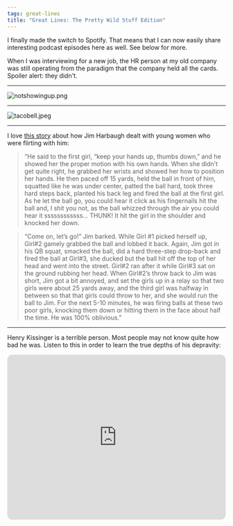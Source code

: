 ```yaml
---
tags: great-lines
title: "Great Lines: The Pretty Wild Stuff Edition"
---
```

I finally made the switch to Spotify. That means that I can now easily share interesting podcast episodes here as well. See below for more.

When I was interviewing for a new job, the HR person at my old company was still operating from the paradigm that the company held all the cards. Spoiler alert: they didn't.
___
![notshowingup.png](https://buttondown-attachments.s3.amazonaws.com/images/4dc2b29c-8164-4b80-af6b-d806c8e3a625.png)
___

![tacobell.jpeg](https://buttondown-attachments.s3.amazonaws.com/images/8af32a36-011c-4996-8636-d5f63197171e.jpeg)
___

I love [this story](https://www.awesemo.com/sideaction/absurd-jim-harbaugh-michigan-story-surfacing-following-urban-meyer-viral-moment-bjs/) about how Jim Harbaugh dealt with young women who were flirting with him:

> “He said to the first girl, “keep your hands up, thumbs down,” and he showed her the proper motion with his own hands. When she didn’t get quite right, he grabbed her wrists and showed her how to position her hands. He then paced off 15 yards, held the ball in front of him, squatted like he was under center, patted the ball hard, took three hard steps back, planted his back leg and fired the ball at the first girl. As he let the ball go, you could hear it click as his fingernails hit the ball and, I shit you not, as the ball whizzed through the air you could hear it ssssssssssss… THUNK! It hit the girl in the shoulder and knocked her down.

> “Come on, let’s go!” Jim barked. While Girl #1 picked herself up, Girl#2 gamely grabbed the ball and lobbed it back. Again, Jim got in his QB squat, smacked the ball, did a hard three-step drop-back and fired the ball at Girl#3, she ducked but the ball hit off the top of her head and went into the street. Girl#2 ran after it while Girl#3 sat on the ground rubbing her head. When Girl#2’s throw back to Jim was short, Jim got a bit annoyed, and set the girls up in a relay so that two girls were about 25 yards away, and the third girl was halfway in between so that that girls could throw to her, and she would run the ball to Jim. For the next 5-10 minutes, he was firing balls at these two poor girls, knocking them down or hitting them in the face about half the time. He was 100% oblivious.”
___

Henry Kissinger is a terrible person. Most people may not know quite how bad he was. Listen to this in order to learn the true depths of his depravity:

<iframe style="border-radius:12px" src="https://open.spotify.com/embed/playlist/4jiLocZ3qmQPU8GQkbYdeJ?utm_source=generator" width="100%" height="380" frameBorder="0" allowfullscreen="" allow="autoplay; clipboard-write; encrypted-media; fullscreen; picture-in-picture"></iframe>
